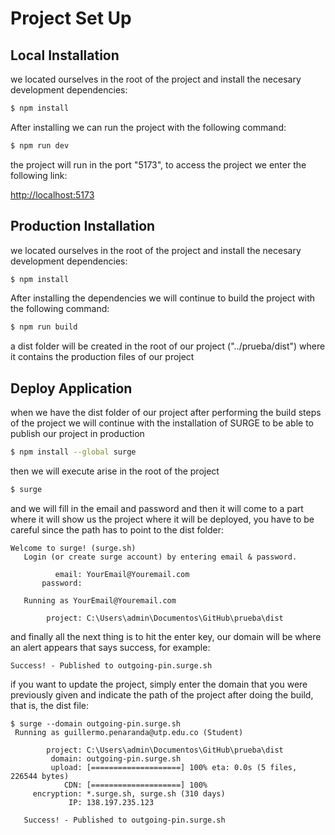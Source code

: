# Project Set Up

## Local Installation

we located ourselves in the root of the project and install the necesary development dependencies:

```bash
$ npm install
```

After installing we can run the project with the following command:

```bash
$ npm run dev
```

the project will run in the port "5173", to access the project we enter the following link:

[http://localhost:5173](http://localhost:5173)


## Production Installation

we located ourselves in the root of the project and install the necesary development dependencies:

```bash
$ npm install
```

After installing the dependencies we will continue to build the project with the following command:

```bash
$ npm run build
```

a dist folder will be created in the root of our project ("../prueba/dist") where it contains the production files of our project 


## Deploy Application 

when we have the dist folder of our project after performing the build steps of the project we will continue with the installation of SURGE to be able to publish our project in production

```bash
$ npm install --global surge
```

then we will execute arise in the root of the project 

```bash
$ surge
```

and we will fill in the email and password and then it will come to a part where it will show us the project where it will be deployed, you have to be careful since the path has to point to the dist folder:

```console
Welcome to surge! (surge.sh)
   Login (or create surge account) by entering email & password.

          email: YourEmail@Youremail.com
       password:

   Running as YourEmail@Youremail.com 

        project: C:\Users\admin\Documentos\GitHub\prueba\dist
```


and finally all the next thing is to hit the enter key, our domain will be where an alert appears that says success, for example:

```console
Success! - Published to outgoing-pin.surge.sh
```

if you want to update the project, simply enter the domain that you were previously given and indicate the path of the project after doing the build, that is, the dist file:

```console
$ surge --domain outgoing-pin.surge.sh
 Running as guillermo.penaranda@utp.edu.co (Student)

        project: C:\Users\admin\Documentos\GitHub\prueba\dist
         domain: outgoing-pin.surge.sh
         upload: [====================] 100% eta: 0.0s (5 files, 226544 bytes)
            CDN: [====================] 100%
     encryption: *.surge.sh, surge.sh (310 days)
             IP: 138.197.235.123

   Success! - Published to outgoing-pin.surge.sh
```
